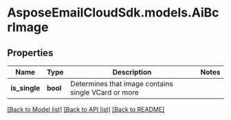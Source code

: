 # AsposeEmailCloudSdk.models.AiBcrImage
## Properties
Name | Type | Description | Notes
------------ | ------------- | ------------- | -------------
**is_single** | **bool** | Determines that image contains single VCard or more              | 



[[Back to Model list]](README.md#documentation-for-models) [[Back to API list]](README.md#documentation-for-api-endpoints) [[Back to README]](README.md)


